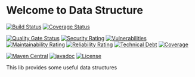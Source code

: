 # Welcome to Data Structure

[![Build Status](https://travis-ci.com/codesseur/data-structure.svg?branch=master)](https://travis-ci.com/codesseur/data-structure)
[![Coverage Status](https://coveralls.io/repos/github/codesseur/data-structure/badge.svg?branch=master)](https://coveralls.io/github/codesseur/data-structure?branch=master)

[![Quality Gate Status](https://sonarcloud.io/api/project_badges/measure?project=codesseur_data-structure&metric=alert_status)](https://sonarcloud.io/dashboard?id=codesseur_data-structure)
[![Security Rating](https://sonarcloud.io/api/project_badges/measure?project=codesseur_data-structure&metric=security_rating)](https://sonarcloud.io/dashboard?id=codesseur_data-structure)
[![Vulnerabilities](https://sonarcloud.io/api/project_badges/measure?project=codesseur_data-structure&metric=vulnerabilities)](https://sonarcloud.io/dashboard?id=codesseur_data-structure)
[![Maintainability Rating](https://sonarcloud.io/api/project_badges/measure?project=codesseur_data-structure&metric=sqale_rating)](https://sonarcloud.io/dashboard?id=codesseur_data-structure)
[![Reliability Rating](https://sonarcloud.io/api/project_badges/measure?project=codesseur_data-structure&metric=reliability_rating)](https://sonarcloud.io/dashboard?id=codesseur_data-structure)
[![Technical Debt](https://sonarcloud.io/api/project_badges/measure?project=codesseur_data-structure&metric=sqale_index)](https://sonarcloud.io/dashboard?id=codesseur_data-structure)
[![Coverage](https://sonarcloud.io/api/project_badges/measure?project=codesseur_data-structure&metric=coverage)](https://sonarcloud.io/dashboard?id=codesseur_data-structure)

[![Maven Central](https://img.shields.io/maven-central/v/com.codesseur/data-structure.svg)](https://maven-badges.herokuapp.com/maven-central/com.codesseur/data-structure/)
[![javadoc](https://javadoc.io/badge2/com.codesseur/data-structure/javadoc.svg)](https://javadoc.io/doc/com.codesseur/data-structure)
[![License](http://img.shields.io/:license-apache-blue.svg)](http://www.apache.org/licenses/LICENSE-2.0.html)

This lib provides some useful data structures 


